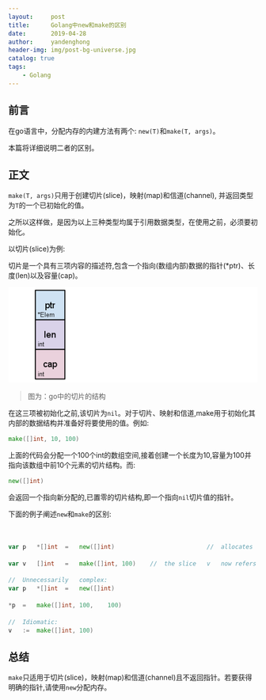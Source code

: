 ```yaml
---
layout:     post
title:      Golang中new和make的区别
date:       2019-04-28
author:     yandenghong
header-img: img/post-bg-universe.jpg
catalog: true
tags:
    - Golang
---
```


## 前言
在go语言中，分配内存的内建方法有两个: `new(T)`和`make(T, args)`。

本篇将详细说明二者的区别。

## 正文
`make(T, args)`只用于创建切片(slice)，映射(map)和信道(channel), 并返回类型为`T`的一个已初始化的值。

之所以这样做，是因为以上三种类型均属于引用数据类型，在使用之前，必须要初始化。

以切片(slice)为例:

切片是一个具有三项内容的描述符,包含一个指向(数组内部)数据的指针(*ptr)、长度(len)以及容量(cap)。

![](/img/go_slice01.png)

> 图为：go中的切片的结构

在这三项被初始化之前,该切片为`nil`。对于切片、映射和信道,make用于初始化其内部的数据结构并准备好将要使用的值。例如:
```go
make([]int, 10, 100)
```

上面的代码会分配一个100个int的数组空间,接着创建一个长度为10,容量为100并指向该数组中前10个元素的切片结构。而:
```go
new([]int)
```

会返回一个指向新分配的,已置零的切片结构,即一个指向`nil`切片值的指针。


下面的例子阐述`new`和`make`的区别:

```go
　

var	p	*[]int	=	new([]int)							//	allocates	slice	structure;	*p	==	nil;	rarely	useful

var	v	[]int	=	make([]int,	100)	//	the	slice	v	now	refers	to	a	new	array	of	100	ints

//	Unnecessarily	complex:
var	p	*[]int	=	new([]int)

*p	=	make([]int,	100,	100)

//	Idiomatic:
v	:=	make([]int,	100)

```

## 总结

`make`只适用于切片(slice)，映射(map)和信道(channel)且不返回指针。若要获得明确的指针,请使用`new`分配内存。

